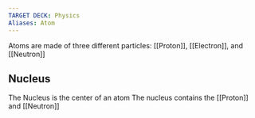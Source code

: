 ```yaml
---
TARGET DECK: Physics
Aliases: Atom
---
```

Atoms are made of three different particles: [[Proton]], [[Electron]], and [[Neutron]] 

## Nucleus 
The Nucleus is the center of an atom
The nucleus contains the [[Proton]] and [[Neutron]] 
